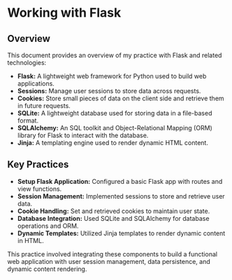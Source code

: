 # Working with Flask

## Overview

This document provides an overview of my practice with Flask and related technologies:

- **Flask:** A lightweight web framework for Python used to build web applications.
- **Sessions:** Manage user sessions to store data across requests.
- **Cookies:** Store small pieces of data on the client side and retrieve them in future requests.
- **SQLite:** A lightweight database used for storing data in a file-based format.
- **SQLAlchemy:** An SQL toolkit and Object-Relational Mapping (ORM) library for Flask to interact with the database.
- **Jinja:** A templating engine used to render dynamic HTML content.

## Key Practices

- **Setup Flask Application:** Configured a basic Flask app with routes and view functions.
- **Session Management:** Implemented sessions to store and retrieve user data.
- **Cookie Handling:** Set and retrieved cookies to maintain user state.
- **Database Integration:** Used SQLite and SQLAlchemy for database operations and ORM.
- **Dynamic Templates:** Utilized Jinja templates to render dynamic content in HTML.

This practice involved integrating these components to build a functional web application with user session management, data persistence, and dynamic content rendering.
